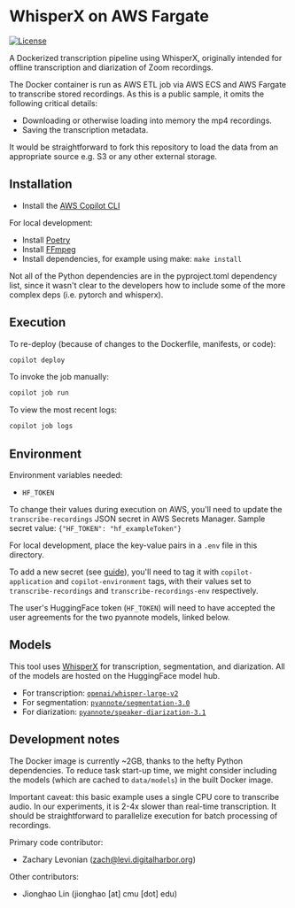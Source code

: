 # WhisperX on AWS Fargate

[![License](https://img.shields.io/github/license/DigitalHarborFoundation/whisperx-on-aws-fargate)](https://github.com/DigitalHarborFoundation/whisperx-on-aws-fargate/blob/main/LICENSE)

A Dockerized transcription pipeline using WhisperX, originally intended for offline transcription and diarization of Zoom recordings.

The Docker container is run as AWS ETL job via AWS ECS and AWS Fargate to transcribe stored recordings. As this is a public sample, it omits the following critical details:
 - Downloading or otherwise loading into memory the mp4 recordings.
 - Saving the transcription metadata.

It would be straightforward to fork this repository to load the data from an appropriate source e.g. S3 or any other external storage. 

## Installation

 - Install the [AWS Copilot CLI](https://aws.github.io/copilot-cli/docs/overview/)

For local development:
 - Install [Poetry](https://python-poetry.org/docs/)
 - Install [FFmpeg](https://ffmpeg.org/)
 - Install dependencies, for example using make: `make install`

Not all of the Python dependencies are in the pyproject.toml dependency list, since it wasn't clear to the developers how to include some of the more complex deps (i.e. pytorch and whisperx).

## Execution

To re-deploy (because of changes to the Dockerfile, manifests, or code):

```bash
copilot deploy
```

To invoke the job manually:

```bash
copilot job run 
```

To view the most recent logs:

```bash
copilot job logs
```

## Environment

Environment variables needed:
 - `HF_TOKEN`

To change their values during execution on AWS, you'll need to update the `transcribe-recordings` JSON secret in AWS Secrets Manager.
Sample secret value: `{"HF_TOKEN": "hf_exampleToken"}`

For local development, place the key-value pairs in a `.env` file in this directory.

To add a new secret (see [guide](https://aws.github.io/copilot-cli/docs/developing/secrets/)), you'll need to tag it with `copilot-application` and `copilot-environment` tags, with their values set to `transcribe-recordings` and `transcribe-recordings-env` respectively.

The user's HuggingFace token (`HF_TOKEN`) will need to have accepted the user agreements for the two pyannote models, linked below.

## Models

This tool uses [WhisperX](https://github.com/m-bain/whisperX) for transcription, segmentation, and diarization.
All of the models are hosted on the HuggingFace model hub.

 - For transcription: [`openai/whisper-large-v2`](https://huggingface.co/openai/whisper-large-v2)
 - For segmentation: [`pyannote/segmentation-3.0`](https://huggingface.co/pyannote/segmentation-3.0)
 - For diarization: [`pyannote/speaker-diarization-3.1`](https://huggingface.co/pyannote/speaker-diarization-3.1)
 
 ## Development notes

The Docker image is currently ~2GB, thanks to the hefty Python dependencies.
To reduce task start-up time, we might consider including the models (which are cached to `data/models`) in the built Docker image.

Important caveat: this basic example uses a single CPU core to transcribe audio. In our experiments, it is 2-4x slower than real-time transcription. It should be straightforward to parallelize execution for batch processing of recordings.

Primary code contributor:

 - Zachary Levonian (<zach@levi.digitalharbor.org>)

Other contributors:

 - Jionghao Lin (jionghao [at] cmu [dot] edu)
